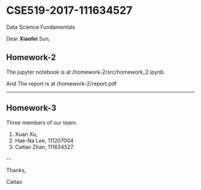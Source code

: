 # CSE519-2017-111634527
Data Science Fundamentals

Dear **Xiaofei** Sun,

## **Homework-2**

The jupyter notebook is at /homework-2/src/homework_2.ipynb. 

And The report is at /homework-2/report.pdf

---

## **Homework-3**
Three members of our team:

1. Xuan Xu, 
2. Hae-Na Lee, 111207004
3. Caitao Zhan, 111634527.

--

Thanks,

Caitao

